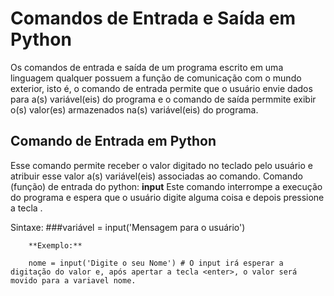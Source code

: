 # Comandos de Entrada e Saída em Python

Os comandos de entrada e saída de um programa escrito em uma linguagem qualquer possuem a função de comunicação com o mundo exterior, isto é,
o comando de entrada permite que o usuário envie dados para a(s) variável(eis) do programa e o comando de saída permmite exibir o(s) valor(es) armazenados
na(s) variável(eis) do programa.

## Comando de Entrada em Python

Esse comando permite receber o valor digitado no teclado pelo usuário e atribuir esse valor a(s) variável(eis) associadas ao comando.
Comando (função) de entrada do python: **input** 
Este comando interrompe a execução do programa e espera que o usuário digite alguma coisa e depois pressione a tecla <enter>.

Sintaxe:        ###variável = input('Mensagem para o usuário')
                
        **Exemplo:**
                
        nome = input('Digite o seu Nome') # O input irá esperar a digitação do valor e, após apertar a tecla <enter>, o valor será movido para a variavel nome.                                                  
                
